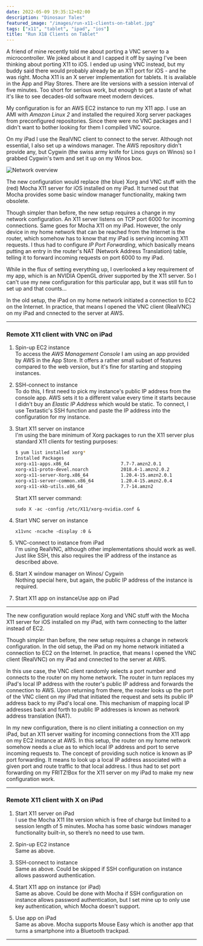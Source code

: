 ```yaml
---
date: 2022-05-09 19:35:12+02:00
description: "Dinosaur Tales"
featured_image: "/images/run-x11-clients-on-tablet.jpg"
tags: ["x11", "tablet", "ipad", "ios"]
title: "Run X18 Clients on Tablet"
---
```


A friend of mine recently told me about porting a VNC server to a microcontroller. We joked about it and I capped it off by saying I've been thinking about porting X11 to iOS. I ended up using VNC instead, but my buddy said there would probably already be an X11 port for iOS - and he was right. Mocha X11 is an X server implementation for tablets. It is available in the App and Play Stores. There are lite versions with a session interval of five minutes. Too short for serious work, but enough to get a taste of what it's like to see decades-old software meet modern devices.

My configuration is for an AWS EC2 instance to run my X11 app. I use an AMI with _Amazon Linux 2_ and installed the required Xorg server packages from preconfigured repositories. Since there were no VNC packages and I didn't want to bother looking for them I compiled VNC source.

On my iPad I use the RealVNC client to connect to the server. Although not essential, I also set up a windows manager. The AWS repository didn't provide any, but Cygwin (the swiss army knife for Linos guys on Winos) so I grabbed Cygwin's twm and set it up on my Winos box.

![Network overview](/images/network-overview-2nd-draft.jpg)

The new configuration would replace (the blue) Xorg and VNC stuff with the (red) Mocha X11 server for iOS installed on my iPad. It turned out that Mocha provides some basic window manager functionality, making twm obsolete.

Though simpler than before, the new setup requires a change in my network configuration. An X11 server listens on TCP port 6000 for incoming connections. Same goes for Mocha X11 on my iPad. However, the only device in my home network that can be reached from the Internet is the router, which somehow has to know that my iPad is serving incoming X11 requests. I thus had to configure _IP Port Forwarding_, which basically means putting an entry in the router's NAT (Network Address Translation) table, telling it to forward incoming requests on port 6000 to my iPad.

While in the flux of setting everything up, I overlooked a key requirement of my app, which is an NVIDIA OpenGL driver supported by the X11 server. So I can't use my new configuration for this particular app, but it was still fun to set up and that counts...




In the old setup, the iPad on my home network initiated a connection to EC2 on the Internet. In practice, that means I opened the VNC client (RealVNC) on my iPad and cnnected to the server at AWS.

___
### Remote X11 client with VNC on iPad

1. Spin-up EC2 instance  
  To access the _AWS Management Console_ I am using an app provided by AWS in the App Store. It offers a rather small subset of features compared to the web version, but it's fine for starting and stopping instances. 

2. SSH-connect to instance  
  To do this, I first need to pick my instance's public IP address from the console app. AWS sets it to a different value every time it starts because I didn't buy an _Elastic IP Address_ which would be static. To connect, I use Textastic's SSH function and paste the IP address into the configuration for my instance.

3. Start X11 server on instance  
  I'm using the bare minimum of Xorg packages to run the X11 server plus standard X11 clients for testing purposes:
    ```bash
    $ yum list installed xorg*
    Installed Packages
    xorg-x11-apps.x86_64                   7.7-7.amzn2.0.1               @amzn2-core
    xorg-x11-proto-devel.noarch            2018.4-1.amzn2.0.2            @amzn2-core
    xorg-x11-server-Xorg.x86_64            1.20.4-15.amzn2.0.1           @amzn2-core
    xorg-x11-server-common.x86_64          1.20.4-15.amzn2.0.4           @amzn2-core
    xorg-x11-xkb-utils.x86_64              7.7-14.amzn2                  @amzn2-core
    ```
    Start X11 server command:
    ```
    sudo X -ac -config /etc/X11/xorg-nvidia.conf &
    ```

4. Start VNC server on instance  
    ```
    x11vnc -ncache -display :0 &
    ```

5. VNC-connect to instance from iPad  
  I'm using RealVNC, although other implementations should work as well. Just like SSH, this also requires the IP address of the instance as described above. 

6. Start X window manager on Winos/ Cygwin  
  Nothing special here, but again, the public IP address of the instance is required.

7. Start X11 app on instanceUse app on iPad  
___

The new configuration would replace Xorg and VNC stuff with the Mocha X11 server for iOS installed on my iPad, with twm connecting to the latter instead of EC2.

Though simpler than before, the new setup requires a change in network configuration. In the old setup, the iPad on my home network initiated a connection to EC2 on the Internet. In practice, that means I opened the VNC client (RealVNC) on my iPad and cnnected to the server at AWS.


In this use case, the VNC client randomly selects a port number and connects to the router on my home network. The router in turn replaces my iPad's local IP address with the router's public IP address and forwards the connection to AWS. Upon returning from there, the router looks up the port of the VNC client on my iPad that initiated the request and sets its public IP address back to my iPad's local one. This mechanism of mapping local IP addresses back and forth to public IP addresses is known as network address translation (NAT).

In my new configuration, there is no client initiating a connection on my iPad, but an X11 server waiting for incoming connections from the X11 app on my EC2 instance at AWS. In this setup, the router on my home network somehow needs a clue as to which local IP address and port to serve incoming requests to. The concept of providing such notice is known as IP port forwarding. It means to look up a local IP address associated with a given port and route traffic to that local address. I thus had to set port forwarding on my FRITZ!Box for the X11 server on my iPad to make my new configuration work.

___
### Remote X11 client with X on iPad

1. Start X11 server on iPad  
  I use the Mocha X11 lite version which is free of charge but limited to a session length of 5 minutes. Mocha has some basic windows manager functionality built-in, so there’s no need to use twm.

2. Spin-up EC2 instance  
  Same as above.

3. SSH-connect to instance  
  Same as above. Could be skipped if SSH configuration on instance allows password authentication. 

4. Start X11 app on instance (or iPad)  
  Same as above. Could be done with Mocha if SSH configuration on instance allows password authentication, but I set mine up to only use key authentication, which Mocha doesn't support.

5. Use app on iPad  
  Same as above. Mocha supports Mouse Easy which is another app that turns a smartphone into a Bluetooth trackpad.
___

